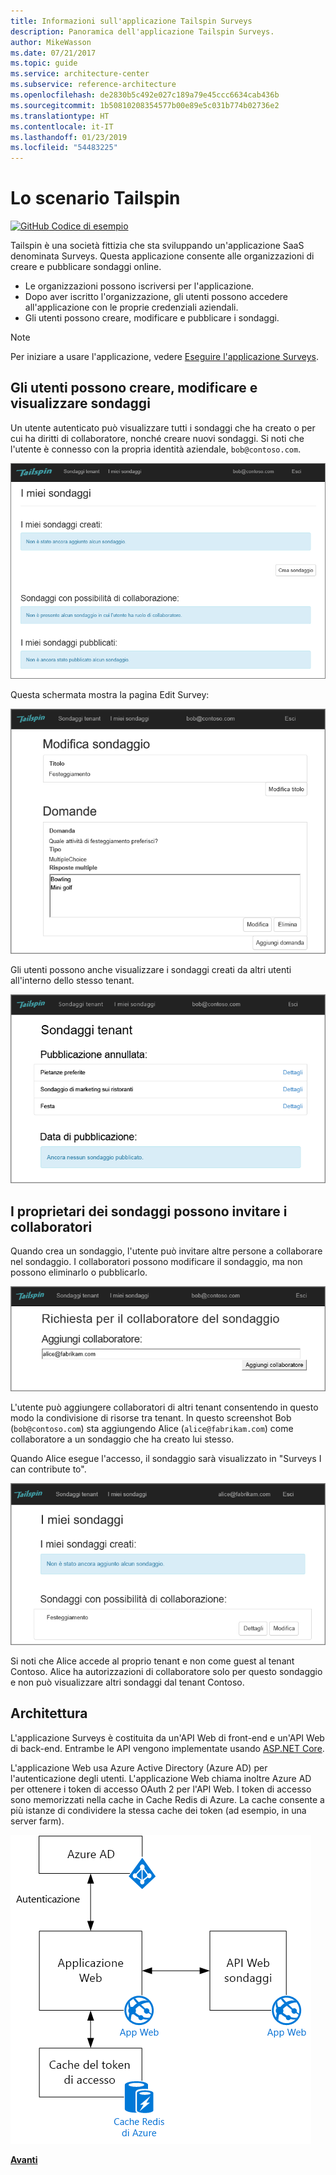 ```yaml
---
title: Informazioni sull'applicazione Tailspin Surveys
description: Panoramica dell'applicazione Tailspin Surveys.
author: MikeWasson
ms.date: 07/21/2017
ms.topic: guide
ms.service: architecture-center
ms.subservice: reference-architecture
ms.openlocfilehash: de2830b5c492e027c189a79e45ccc6634cab436b
ms.sourcegitcommit: 1b50810208354577b00e89e5c031b774b02736e2
ms.translationtype: HT
ms.contentlocale: it-IT
ms.lasthandoff: 01/23/2019
ms.locfileid: "54483225"
---
```

# <a name="the-tailspin-scenario"></a>Lo scenario Tailspin

[![GitHub](../_images/github.png) Codice di esempio][sample application]

Tailspin è una società fittizia che sta sviluppando un'applicazione SaaS denominata Surveys. Questa applicazione consente alle organizzazioni di creare e pubblicare sondaggi online.

* Le organizzazioni possono iscriversi per l'applicazione.
* Dopo aver iscritto l'organizzazione, gli utenti possono accedere all'applicazione con le proprie credenziali aziendali.
* Gli utenti possono creare, modificare e pubblicare i  sondaggi.

> [!NOTE]
> Per iniziare a usare l'applicazione, vedere [Eseguire l'applicazione Surveys].

## <a name="users-can-create-edit-and-view-surveys"></a>Gli utenti possono creare, modificare e visualizzare sondaggi

Un utente autenticato può visualizzare tutti i sondaggi che ha creato o per cui ha diritti di collaboratore, nonché creare nuovi sondaggi. Si noti che l'utente è connesso con la propria identità aziendale, `bob@contoso.com`.

![App Surveys](./images/surveys-screenshot.png)

Questa schermata mostra la pagina Edit Survey:

![Modifica del sondaggio](./images/edit-survey.png)

Gli utenti possono anche visualizzare i sondaggi creati da altri utenti all'interno dello stesso tenant.

![Sondaggi del tenant](./images/tenant-surveys.png)

## <a name="survey-owners-can-invite-contributors"></a>I proprietari dei sondaggi possono invitare i collaboratori

Quando crea un sondaggio, l'utente può invitare altre persone a collaborare nel sondaggio. I collaboratori possono modificare il sondaggio, ma non possono eliminarlo o pubblicarlo.

![Aggiungere un collaboratore](./images/add-contributor.png)

L'utente può aggiungere collaboratori di altri tenant consentendo in questo modo la condivisione di risorse tra tenant. In questo screenshot Bob (`bob@contoso.com`) sta aggiungendo Alice (`alice@fabrikam.com`) come collaboratore a un sondaggio che ha creato lui stesso.

Quando Alice esegue l'accesso, il sondaggio sarà visualizzato in "Surveys I can contribute to".

![Collaboratore del sondaggio](./images/contributor.png)

Si noti che Alice accede al proprio tenant e non come guest al tenant Contoso. Alice ha autorizzazioni di collaboratore solo per questo sondaggio e non può visualizzare altri sondaggi dal tenant Contoso.

## <a name="architecture"></a>Architettura

L'applicazione Surveys è costituita da un'API Web di front-end e un'API Web di back-end. Entrambe le API vengono implementate usando [ASP.NET Core].

L'applicazione Web usa Azure Active Directory (Azure AD) per l'autenticazione degli utenti. L'applicazione Web chiama inoltre Azure AD per ottenere i token di accesso OAuth 2 per l'API Web. I token di accesso sono memorizzati nella cache in Cache Redis di Azure. La cache consente a più istanze di condividere la stessa cache dei token (ad esempio, in una server farm).

![Architettura](./images/architecture.png)

[**Avanti**][authentication]

<!-- links -->

[authentication]: authenticate.md

[Eseguire l'applicazione Surveys]: ./run-the-app.md
[ASP.NET Core]: /aspnet/core
[sample application]: https://github.com/mspnp/multitenant-saas-guidance
